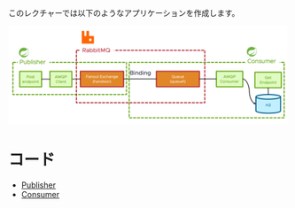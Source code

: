 このレクチャーでは以下のようなアプリケーションを作成します。

![](img/ea1b50e2.png)

# コード

- [Publisher](publisher)
- [Consumer](consumer)
